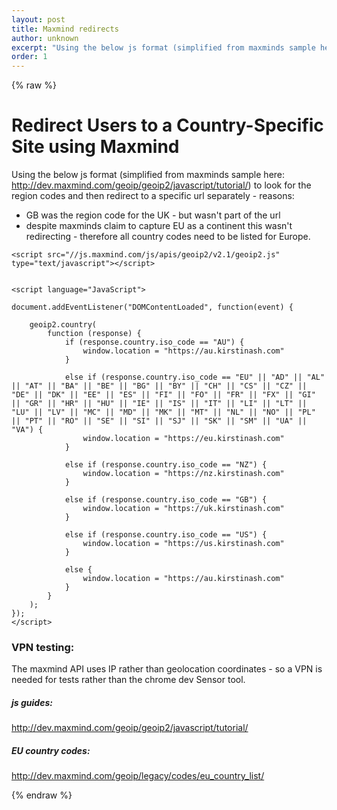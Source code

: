 ```yaml
---
layout: post
title: Maxmind redirects
author: unknown
excerpt: "Using the below js format (simplified from maxminds sample here: http://dev.maxmind.com/geoip/geoip2/javascript/tutorial/) to look for the region codes and then redirect to a specific url separately"
order: 1
---
```

{% raw %}

# Redirect Users to a Country-Specific Site using Maxmind

Using the below js format (simplified from maxminds sample here: http://dev.maxmind.com/geoip/geoip2/javascript/tutorial/) to look for the region codes and then redirect to a specific url separately - reasons:
* GB was the region code for the UK  - but wasn't part of the url
* despite maxminds claim to capture EU as a continent this wasn't redirecting - therefore all country codes need to be listed for Europe.


```
<script src="//js.maxmind.com/js/apis/geoip2/v2.1/geoip2.js" type="text/javascript"></script>


<script language="JavaScript">

document.addEventListener("DOMContentLoaded", function(event) { 

	geoip2.country(
	    function (response) {
	        if (response.country.iso_code == "AU") {
	            window.location = "https://au.kirstinash.com"
	        }

	        else if (response.country.iso_code == "EU" || "AD" || "AL" || "AT" || "BA" || "BE" || "BG" || "BY" || "CH" || "CS" || "CZ" || "DE" || "DK" || "EE" || "ES" || "FI" || "FO" || "FR" || "FX" || "GI" || "GR" || "HR" || "HU" || "IE" || "IS" || "IT" || "LI" || "LT" || "LU" || "LV" || "MC" || "MD" || "MK" || "MT" || "NL" || "NO" || "PL" || "PT" || "RO" || "SE" || "SI" || "SJ" || "SK" || "SM" || "UA" || "VA") {
	            window.location = "https://eu.kirstinash.com"
	        }

	        else if (response.country.iso_code == "NZ") {
	            window.location = "https://nz.kirstinash.com"
	        }

	        else if (response.country.iso_code == "GB") {
	            window.location = "https://uk.kirstinash.com"
	        }

	        else if (response.country.iso_code == "US") {
	            window.location = "https://us.kirstinash.com"
	        }

	        else {
	            window.location = "https://au.kirstinash.com"
	        }
	    }
	);
});
</script>
```

### VPN testing:
The maxmind API uses IP rather than geolocation coordinates - so a VPN is needed for tests rather than the chrome dev Sensor tool.

##### js guides:
http://dev.maxmind.com/geoip/geoip2/javascript/tutorial/

##### EU country codes:
http://dev.maxmind.com/geoip/legacy/codes/eu_country_list/



{% endraw %}

